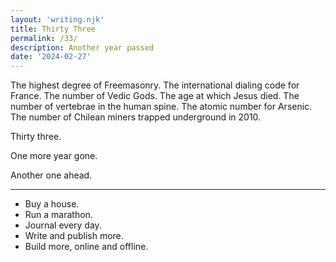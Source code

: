 ```yaml
---
layout: 'writing.njk'
title: Thirty Three
permalink: /33/
description: Another year passed
date: '2024-02-27'
---
```


The highest degree of Freemasonry. The international dialing code for France. The number of Vedic Gods. The age at which Jesus died. The number of vertebrae in the human spine. The atomic number for Arsenic. The number of Chilean miners trapped underground in 2010.

Thirty three.

One more year gone.

Another one ahead.

---

- Buy a house.
- Run a marathon.
- Journal every day.
- Write and publish more.
- Build more, online and offline.
